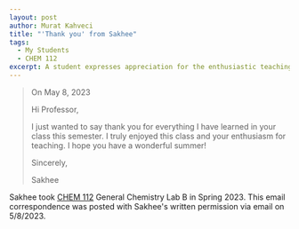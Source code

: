 ```yaml
---
layout: post
author: Murat Kahveci
title: "'Thank you' from Sakhee"
tags: 
  - My Students
  - CHEM 112
excerpt: A student expresses appreciation for the enthusiastic teaching and engaging learning experience in a General Chemistry Lab B course.
---
```


> On May 8, 2023
>
>Hi Professor,
> 
>I just wanted to say thank you for everything I have learned in your class this semester. I truly enjoyed this class and your enthusiasm for teaching.
I hope you have a wonderful summer!
> 
>Sincerely,
> 
>Sakhee

Sakhee took [CHEM 112](/cho) General Chemistry Lab B in Spring 2023. This email correspondence was posted with Sakhee's written permission via email on 5/8/2023. 